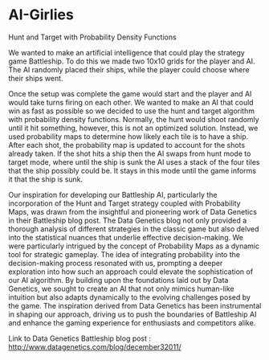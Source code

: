 # AI-Girlies
Hunt and Target with Probability Density Functions

We wanted to make an artificial intelligence that could play the strategy game Battleship. To do this we made two 10x10 grids for the player and AI. The AI randomly placed their ships, while the player could choose where their ships went.


Once the setup was complete the game would start and the player and AI would take turns firing on each other. We wanted to make an AI that could win as fast as possible so we decided to use the hunt and target algorithm with probability density functions. Normally, the hunt would shoot randomly until it hit something, however, this is not an optimized solution. Instead, we used probability maps to determine how likely each tile is to have a ship. After each shot, the probability map is updated to account for the shots already taken. If the shot hits a ship then the AI swaps from hunt mode to target mode, where until the ship is sunk the AI uses a stack of the four tiles that the ship possibly could be. It stays in this mode until the game informs it that the ship is sunk.
	

Our inspiration for developing our Battleship AI, particularly the incorporation of the Hunt and Target strategy coupled with Probability Maps, was drawn from the insightful and pioneering work of Data Genetics in their Battleship blog post. The Data Genetics blog not only provided a thorough analysis of different strategies in the classic game but also delved into the statistical nuances that underlie effective decision-making. We were particularly intrigued by the concept of Probability Maps as a dynamic tool for strategic gameplay. The idea of integrating probability into the decision-making process resonated with us, prompting a deeper exploration into how such an approach could elevate the sophistication of our AI algorithm. By building upon the foundations laid out by Data Genetics, we sought to create an AI that not only mimics human-like intuition but also adapts dynamically to the evolving challenges posed by the game. The inspiration derived from Data Genetics has been instrumental in shaping our approach, driving us to push the boundaries of Battleship AI and enhance the gaming experience for enthusiasts and competitors alike.

Link to Data Genetics Battleship blog post : http://www.datagenetics.com/blog/december32011/
